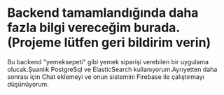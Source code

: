# Backend tamamlandığında daha fazla bilgi vereceğim burada. (Projeme lütfen geri bildirim verin)

Bu backend "yemeksepeti" gibi yemek siparişi verebilen bir uygulama olucak.Şuanlık PostgreSql ve ElasticSearch kullanıyorum.Ayrıyetten daha sonrası için Chat eklemeyi ve onun sistemini Firebase ile çalıştırmayı düşünüyorum.

